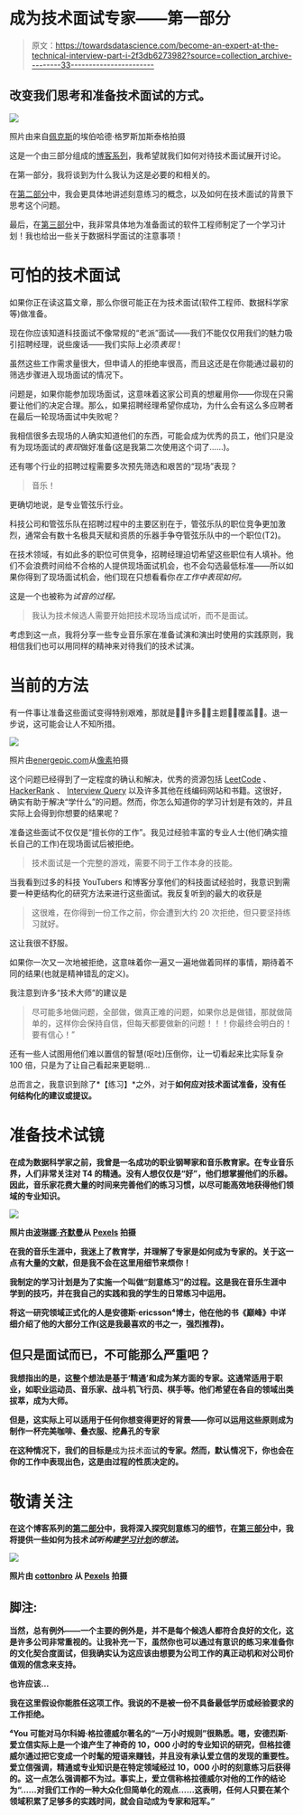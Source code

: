 # 成为技术面试专家——第一部分

> 原文：<https://towardsdatascience.com/become-an-expert-at-the-technical-interview-part-i-2f3db6273982?source=collection_archive---------33----------------------->

## 改变我们思考和准备技术面试的方式。

![](img/71472f4813aa8bc82221b3eb0b1189d5.png)

照片由来自[佩克斯](https://www.pexels.com/photo/low-angle-shot-of-rock-formation-1366909/?utm_content=attributionCopyText&utm_medium=referral&utm_source=pexels)的埃伯哈德·格罗斯加斯泰格拍摄

这是一个由三部分组成的[博客系列](https://medium.com/@leana.m.critchell/become-an-expert-at-the-technical-audition-part-ii-a337f979b88a)，我希望就我们如何对待技术面试展开讨论。

在第一部分，我将谈到为什么我认为这是必要的和相关的。

在[第二部分](https://medium.com/@leana.m.critchell/become-an-expert-at-the-technical-audition-part-ii-a337f979b88a)中，我会更具体地讲述刻意练习的概念，以及如何在技术面试的背景下思考这个问题。

最后，在[第三部分](https://medium.com/@leana.m.critchell/a-study-plan-for-software-engineering-interviewees-b67914520489)中，我非常具体地为准备面试的软件工程师制定了一个学习计划！我也给出一些关于数据科学面试的注意事项！

# 可怕的技术面试

如果你正在读这篇文章，那么你很可能正在为技术面试(软件工程师、数据科学家等)做准备。

现在你应该知道科技面试不像常规的“老派”面试——我们不能仅仅用我们的魅力吸引招聘经理，说些废话——我们实际上必须*表现*！

虽然这些工作需求量很大，但申请人的拒绝率很高，而且这还是在你能通过最初的筛选步骤进入现场面试的情况下。

问题是，如果你能参加现场面试，这意味着这家公司真的想雇用你——你现在只需要让他们的决定合理。那么，如果招聘经理希望你成功，为什么会有这么多应聘者在最后一轮现场面试中失败呢？

我相信很多去现场的人确实知道他们的东西，可能会成为优秀的员工，他们只是没有为现场面试的*表现*做好准备(这是我第二次使用这个词了……)。

还有哪个行业的招聘过程需要多次预先筛选和艰苦的“现场”表现？

> 音乐！

更确切地说，是专业管弦乐行业。

科技公司和管弦乐队在招聘过程中的主要区别在于，管弦乐队的职位竞争更加激烈，通常会有数十名极具天赋和资质的乐器手争夺管弦乐队中的一个职位(T2)。

在技术领域，有如此多的职位可供竞争，招聘经理迫切希望这些职位有人填补。他们不会浪费时间给不合格的人提供现场面试机会，也不会勾选最低标准——所以如果你得到了现场面试机会，他们现在只想看看你*在工作中表现如何。*

这是一个也被称为*试音的过程。*

> 我认为技术候选人需要开始把技术现场当成试听，而不是面试。

考虑到这一点，我将分享一些专业音乐家在准备试演和演出时使用的实践原则，我相信我们也可以用同样的精神来对待我们的技术试演。

# 当前的方法

有一件事让准备这些面试变得特别艰难，那就是👏🏻许多👏🏻主题👏🏻覆盖👏🏻。退一步说，这可能会让人不知所措。

![](img/a432a8f79e8c5d4f7ccf19afbd52e496.png)

照片由[energepic.com](https://www.pexels.com/@energepic-com-27411?utm_content=attributionCopyText&utm_medium=referral&utm_source=pexels)从[像素](https://www.pexels.com/photo/design-desk-display-eyewear-313690/?utm_content=attributionCopyText&utm_medium=referral&utm_source=pexels)拍摄

这个问题已经得到了一定程度的确认和解决，优秀的资源包括 [LeetCode](https://leetcode.com/) 、 [HackerRank](https://www.hackerrank.com) 、 [Interview Query](https://www.interviewquery.com/) 以及许多其他在线编码网站和书籍。这很好，确实有助于解决“学什么”的问题。然而，你怎么知道你的学习计划是有效的，并且实际上会得到你想要的结果呢？

准备这些面试不仅仅是“擅长你的工作”。我见过经验丰富的专业人士(他们确实擅长自己的工作)在现场面试后被拒绝。

> 技术面试是一个完整的游戏，需要不同于工作本身的技能。

当我看到过多的科技 YouTubers 和博客分享他们的科技面试经验时，我意识到需要一种更结构化的研究方法来进行这些面试。我反复听到的最大的收获是

> 这很难，在你得到一份工作之前，你会遭到大约 20 次拒绝，但只要坚持练习就好。

这让我很不舒服。

如果你一次又一次地被拒绝，这意味着你一遍又一遍地做着同样的事情，期待着不同的结果(也就是精神错乱的定义)。

我注意到许多“技术大师”的建议是

> 尽可能多地做问题，全部做，做真正难的问题，如果你总是做错，那就做简单的，这样你会保持自信，但每天都要做新的问题！！！你最终会明白的！要有信心！”

还有一些人试图用他们难以置信的智慧(呕吐)压倒你，让一切看起来比实际复杂 100 倍，只是为了让自己看起来更聪明...

总而言之，我意识到除了*【练习】*之外，对于**如何应对技术面试准备，没有任何结构化的建议或提议。**

# **准备技术试镜**

**在成为数据科学家之前，我曾是一名成功的职业钢琴家和音乐教育家。在专业音乐界，人们非常关注对 T4 的精通。没有人想仅仅是“好”，他们想掌握他们的乐器。因此，音乐家花费大量的时间来完善他们的练习习惯，以尽可能高效地获得他们领域的专业知识。**

**![](img/1b02a335eee85c558da65d8c72609042.png)**

**照片由[波琳娜·齐默曼](https://www.pexels.com/@polina-zimmerman?utm_content=attributionCopyText&utm_medium=referral&utm_source=pexels)从 [Pexels](https://www.pexels.com/photo/person-writing-on-white-paper-3746948/?utm_content=attributionCopyText&utm_medium=referral&utm_source=pexels) 拍摄**

**在我的音乐生涯中，我迷上了教育学，并理解了专家是如何成为专家的。关于这一点有大量的文献，但是我不会在这里用细节来烦你！**

**我制定的学习计划是为了实施一个叫做“刻意练习”的过程。这是我在音乐生涯中学到的技巧，并在我自己的实践和我的学生的日常练习中运用。**

**将这一研究领域正式化的人是安德斯·ericsson⁴博士，他在他的书《巅峰》中详细介绍了他的大部分工作(这是我最喜欢的书之一，强烈推荐)。**

## **但只是面试而已，不可能那么严重吧？**

**我想指出的是，这整个想法是基于‘精通’和成为某方面的专家。这通常适用于职业，如职业运动员、音乐家、战斗机飞行员、棋手等。他们希望在各自的领域出类拔萃，成为大师。**

**但是，这实际上可以适用于任何你想变得更好的背景——你可以运用这些原则成为制作一杯完美咖啡、叠衣服、挖鼻孔的专家**

**在这种情况下，我们的目标是**成为技术面试**的专家。然而，默认情况下，你也会在你的工作中表现出色，这是由过程的性质决定的。**

# **敬请关注**

**在这个博客系列的[第二部分](https://medium.com/@leana.m.critchell/become-an-expert-at-the-technical-audition-part-ii-a337f979b88a)中，我将深入探究刻意练习的细节，在[第三部分](https://medium.com/@leana.m.critchell/a-study-plan-for-software-engineering-interviewees-b67914520489)中，我将提供一些如何为技术*试听构建[学习计划](https://medium.com/@leana.m.critchell/a-study-plan-for-software-engineering-interviewees-b67914520489)的想法。***

**![](img/6ce3f0db7d41d77277788d254de05cb2.png)**

**照片由 [cottonbro](https://www.pexels.com/@cottonbro?utm_content=attributionCopyText&utm_medium=referral&utm_source=pexels) 从 [Pexels](https://www.pexels.com/photo/woman-under-pendant-lights-looking-at-the-photo-on-the-wall-3584992/?utm_content=attributionCopyText&utm_medium=referral&utm_source=pexels) 拍摄**

## **脚注:**

**当然，总有例外——一个主要的例外是，并不是每个候选人都符合良好的文化，这是许多公司非常重视的。让我补充一下，虽然你也可以通过有意识的练习来准备你的文化契合度面试，但我确实认为这应该由想要为公司工作的真正动机和对公司价值观的信念来支持。**

**也许应该…**

**我在这里假设你能胜任这项工作。我说的不是被一份不具备最低学历或经验要求的工作拒绝。**

**⁴You 可能对马尔科姆·格拉德威尔著名的“一万小时规则”很熟悉。嗯，安德烈斯·爱立信实际上是一个谁产生了神奇的 10，000 小时的专业知识的研究，但格拉德威尔通过把它变成一个时髦的短语来赚钱，并且没有承认爱立信的发现的重要性。爱立信强调，精通或专业知识是在特定领域经过 10，000 小时的刻意练习后获得的。这一点怎么强调都不为过。事实上，爱立信称格拉德威尔对他的工作的结论为“……对我们工作的一种大众化但简单化的观点……这表明，任何人只要在某个领域积累了足够多的实践时间，就会自动成为专家和冠军。”**